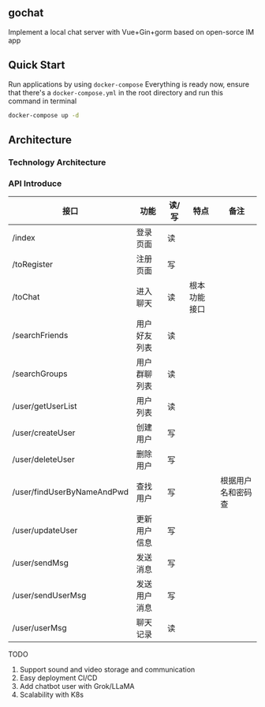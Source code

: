 ## gochat
Implement a local chat server with Vue+Gin+gorm based on open-sorce IM app

## Quick Start

Run applications by using `docker-compose`
   Everything is ready now, ensure that there's a `docker-compose.yml` in the root directory and run this command in terminal

   ```sh
   docker-compose up -d
   ```
   
## Architecture

### Technology Architecture

### API Introduce

| 接口                            | 功能       | 读/写 | 特点         | 备注               |
| ------------------------------- | ---------- | ----- | ------------ | ------------------ |
| /index                          | 登录页面     | 读    |              |                    |
| /toRegister          		  | 注册页面     | 写    |              |                    |
| /toChat             		  | 进入聊天     | 读    | 根本功能接口  |                    |
| /searchFriends                  | 用户好友列表 |读      |              |                    |
| /searchGroups                   | 用户群聊列表 | 读    |             |            	   |
| /user/getUserList               | 用户列表     | 读    |              |            	   |
| /user/createUser                | 创建用户     | 写    |             |            	   |
| /user/deleteUser          	  | 删除用户     | 写    |              |            	   |
| /user/findUserByNameAndPwd      | 查找用户     | 写    |              | 根据用户名和密码查  |
| /user/updateUser                | 更新用户信息 | 写    |              |            	   |
| /user/sendMsg                   | 发送消息     | 写    |              |            	   |
| /user/sendUserMsg               | 发送用户消息  | 写    |              |            	   |
| /user/userMsg               | 聊天记录  | 读    |              |            	   |

 
TODO
1. Support sound and video storage and communication
2. Easy deployment CI/CD
3. Add chatbot user with Grok/LLaMA
4. Scalability with K8s

